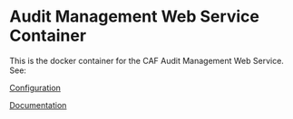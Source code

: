 # Audit Management Web Service Container

This is the docker container for the CAF Audit Management Web Service. See:

[Configuration](https://github.hpe.com/caf/caf-audit-management-service-container/tree/develop/caf-audit-management-service-configuration/configuration-tar)

[Documentation](https://github.hpe.com/caf/caf-audit-management-service-container/tree/develop/caf-audit-management-service-documentation)